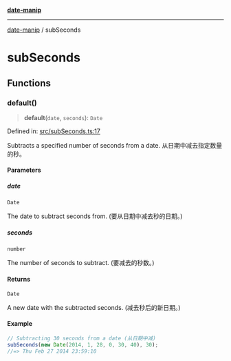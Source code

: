 [**date-manip**](index.md)

***

[date-manip](modules.md) / subSeconds

# subSeconds

## Functions

### default()

> **default**(`date`, `seconds`): `Date`

Defined in: [src/subSeconds.ts:17](https://github.com/fengxinming/date-manip/blob/3800a276ff67972284419177dad55ada4d463d78/src/subSeconds.ts#L17)

Subtracts a specified number of seconds from a date.
从日期中减去指定数量的秒。

#### Parameters

##### date

`Date`

The date to subtract seconds from. (要从日期中减去秒的日期。)

##### seconds

`number`

The number of seconds to subtract. (要减去的秒数。)

#### Returns

`Date`

A new date with the subtracted seconds. (减去秒后的新日期。)

#### Example

```ts
// Subtracting 30 seconds from a date (从日期中减)
subSeconds(new Date(2014, 1, 28, 0, 30, 40), 30);
//=> Thu Feb 27 2014 23:59:10
```
